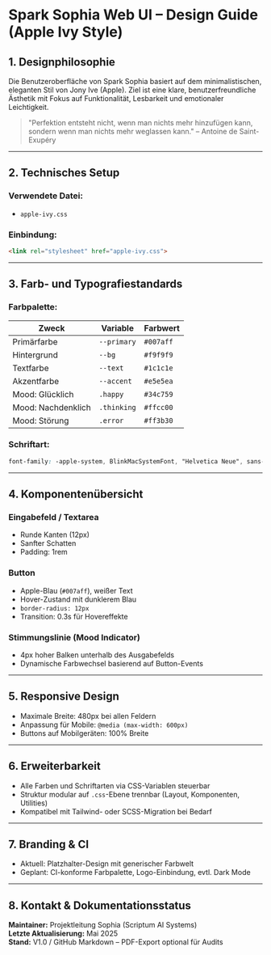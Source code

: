 # Spark Sophia Web UI – Design Guide (Apple Ivy Style)

## 1. Designphilosophie

Die Benutzeroberfläche von Spark Sophia basiert auf dem minimalistischen, eleganten Stil von Jony Ive (Apple). Ziel ist eine klare, benutzerfreundliche Ästhetik mit Fokus auf Funktionalität, Lesbarkeit und emotionaler Leichtigkeit. 

> "Perfektion entsteht nicht, wenn man nichts mehr hinzufügen kann, sondern wenn man nichts mehr weglassen kann." – Antoine de Saint-Exupéry

---

## 2. Technisches Setup

### Verwendete Datei:
- `apple-ivy.css`

### Einbindung:
```html
<link rel="stylesheet" href="apple-ivy.css">
```

---

## 3. Farb- und Typografiestandards

### Farbpalette:
| Zweck               | Variable         | Farbwert     |
|--------------------|------------------|--------------|
| Primärfarbe        | `--primary`      | `#007aff`    |
| Hintergrund        | `--bg`           | `#f9f9f9`    |
| Textfarbe          | `--text`         | `#1c1c1e`    |
| Akzentfarbe        | `--accent`       | `#e5e5ea`    |
| Mood: Glücklich    | `.happy`         | `#34c759`    |
| Mood: Nachdenklich | `.thinking`      | `#ffcc00`    |
| Mood: Störung      | `.error`         | `#ff3b30`    |

### Schriftart:
```css
font-family: -apple-system, BlinkMacSystemFont, "Helvetica Neue", sans-serif;
```

---

## 4. Komponentenübersicht

### Eingabefeld / Textarea
- Runde Kanten (12px)
- Sanfter Schatten
- Padding: 1rem

### Button
- Apple-Blau (`#007aff`), weißer Text
- Hover-Zustand mit dunklerem Blau
- `border-radius: 12px`
- Transition: 0.3s für Hovereffekte

### Stimmungslinie (Mood Indicator)
- 4px hoher Balken unterhalb des Ausgabefelds
- Dynamische Farbwechsel basierend auf Button-Events

---

## 5. Responsive Design

- Maximale Breite: 480px bei allen Feldern
- Anpassung für Mobile: `@media (max-width: 600px)`
- Buttons auf Mobilgeräten: 100% Breite

---

## 6. Erweiterbarkeit

- Alle Farben und Schriftarten via CSS-Variablen steuerbar
- Struktur modular auf `.css`-Ebene trennbar (Layout, Komponenten, Utilities)
- Kompatibel mit Tailwind- oder SCSS-Migration bei Bedarf

---

## 7. Branding & CI

- Aktuell: Platzhalter-Design mit generischer Farbwelt
- Geplant: CI-konforme Farbpalette, Logo-Einbindung, evtl. Dark Mode

---

## 8. Kontakt & Dokumentationsstatus

**Maintainer:** Projektleitung Sophia (Scriptum AI Systems)  
**Letzte Aktualisierung:** Mai 2025  
**Stand:** V1.0 / GitHub Markdown – PDF-Export optional für Audits
